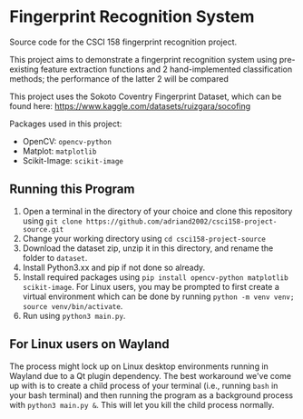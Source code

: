 # Fingerprint Recognition System

Source code for the CSCI 158 fingerprint recognition project.

This project aims to demonstrate a fingerprint recognition system using pre-existing feature extraction functions and 2 hand-implemented classification methods; the performance of the latter 2 will be compared 

This project uses the Sokoto Coventry Fingerprint Dataset, which can be found here: https://www.kaggle.com/datasets/ruizgara/socofing

Packages used in this project:
- OpenCV: `opencv-python`
- Matplot: `matplotlib`
- Scikit-Image: `scikit-image`

## Running this Program

1. Open a terminal in the directory of your choice and clone this repository using `git clone https://github.com/adriand2002/csci158-project-source.git`
2. Change your working directory using `cd csci158-project-source`
3. Download the dataset zip, unzip it in this directory, and rename the folder to `dataset`.
4. Install Python3.xx and pip if not done so already.
5. Install required packages using `pip install opencv-python matplotlib scikit-image`. For Linux users, you may be prompted to first create a virtual environment which can be done by running `python -m venv venv; source venv/bin/activate`. 
6. Run using `python3 main.py`. 

## For Linux users on Wayland
The process might lock up on Linux desktop environments running in Wayland due to a Qt plugin dependency. The best workaround we've come up with is to create a child process of your terminal (i.e., running `bash` in your bash terminal) and then running the program as a background process with `python3 main.py &`. This will let you kill the child process normally.